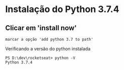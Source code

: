 # Instalação do Python 3.7.4  

## Clicar em 'install now'
    marcar a opção 'add python 3.7 to path'

Verificando a versão do python instalada
```
PS D:\dev\rocketseat> python -V
Python 3.7.4
```